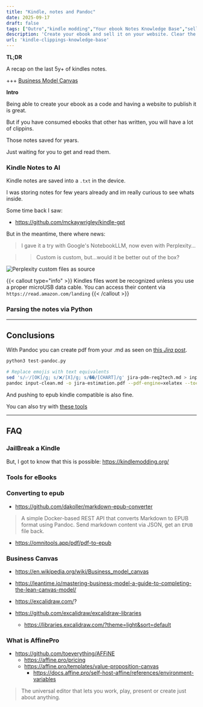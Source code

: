 ```yaml
---
title: "Kindle, notes and Pandoc"
date: 2025-09-17
draft: false
tags: ["Outro","kindle modding","Your ebook Notes Knowledge Base","sell-your-ebook","Business Model Canvas","Affine"]
description: 'Create your ebook and sell it on your website. Clear the chaos with Perplexity or notebookllm?'
url: 'kindle-clippings-knowledge-base'
---
```



**TL;DR**

A recap on the last 5y+ of kindles notes.

+++ [Business Model Canvas](#business-canvas)


**Intro**

Being able to create your ebook as a code and having a website to publish it is great.

But if you have consumed ebooks that other has written, you will have a lot of clippins.

Those notes saved for years.

Just waiting for you to get and read them.



### Kindle Notes to AI

Kindle notes are saved into a `.txt` in the device.

I was storing notes for few years already and im really curious to see whats inside.


Some time back I saw:

* https://github.com/mckaywrigley/kindle-gpt


But in the meantime, there where news:

> I gave it a try with Google's NotebookLLM, now even with Perplexity...

> > Custom is custom, but...would it be better out of the box?


![Perplexity custom files as source](/blog_img/GenAI/perplexity-files.png)


{{< callout type="info" >}}
Kindles files wont be recognized unless you use a proper microUSB data cable. You can access their content via `https://read.amazon.com/landing`
{{< /callout >}}

### Parsing the notes via Python




---

## Conclusions

With Pandoc you can create pdf from your .md as seen on [this *Jira* post](https://jalcocert.github.io/JAlcocerT/jira-data-model-with-ai/#md-to-pdf).

```sh
python3 test-pandoc.py

# Replace emojis with text equivalents
sed 's/✅/[OK]/g; s/❌/[X]/g; s/��/[CHART]/g' jira-pdm-req2tech.md > input-clean.md
pandoc input-clean.md -o jira-estimation.pdf --pdf-engine=xelatex --toc
```

And pushing to epub kindle compatible is also fine.

You can also try with [these tools](#converting-to-epub)



---

## FAQ

### JailBreak a Kindle

But, I got to know that this is possible: https://kindlemodding.org/

### Tools for eBooks


### Converting to epub

* https://github.com/dakoller/markdown-epub-converter

>  A simple Docker-based REST API that converts Markdown to EPUB format using Pandoc. Send markdown content via JSON, get an `EPUB` file back. 

* https://omnitools.app/pdf/pdf-to-epub

### Business Canvas

* https://en.wikipedia.org/wiki/Business_model_canvas

* https://leantime.io/mastering-business-model-a-guide-to-completing-the-lean-canvas-model/

* https://excalidraw.com/?
* https://github.com/excalidraw/excalidraw-libraries
    * https://libraries.excalidraw.com/?theme=light&sort=default

### What is AffinePro

* https://github.com/toeverything/AFFiNE
    * https://affine.pro/pricing
    * https://affine.pro/templates/value-proposition-canvas
        * https://docs.affine.pro/self-host-affine/references/environment-variables

> The universal editor that lets you work, play, present or create just about anything.
